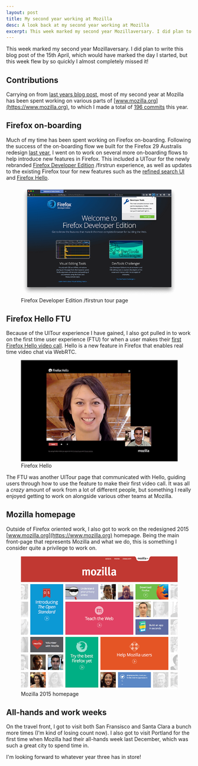 ```yaml
---
layout: post
title: My second year working at Mozilla
desc: A look back at my second year working at Mozilla
excerpt: This week marked my second year Mozillaversary. I did plan to write this blog post of the 15th April, which would have marked the day I started, but this week flew by so quickly I almost completely missed it!
---
```


This week marked my second year Mozillaversary. I did plan to write this blog post of the 15th April, which would have marked the day I started, but this week flew by so quickly I almost completely missed it!

Contributions
-------------

Carrying on from [last years blog post](https://alxgbsn.co.uk/2014/04/15/my-first-year-working-at-mozilla/), most of my second year at Mozilla has been spent working on various parts of [www.mozilla.org](https://www.mozilla.org), to which I made a total of [196 commits](https://github.com/mozilla/bedrock/commits?author=alexgibson) this year.

Firefox on-boarding
-------------------

Much of my time has been spent working on Firefox on-boarding. Following the success of the on-boarding flow we built for the Firefox 29 Australis redesign [last year](https://alxgbsn.co.uk/2014/04/15/my-first-year-working-at-mozilla/), I went on to work on several more on-boarding flows to help introduce new features in Firefox. This included a UITour for the newly rebranded [Firefox Developer Edition](https://www.mozilla.org/firefox/developer/) /firstrun experience, as well as updates to the existing Firefox tour for new features such as the [refined search UI](https://blog.mozilla.org/ux/2014/11/find-it-faster/) and [Firefox Hello](https://www.mozilla.org/en-US/firefox/hello/).

<figure>
    <img src="/images/posts/dev-edition-firstrun.png" alt="Screenshot of Firefox Developer Edition /firstrun tour page" srcset="/images/posts/dev-edition-firstrun-high-res.png 1.5x">
    <figcaption>Firefox Developer Edition /firstrun tour page</figcaption>
</figure>

Firefox Hello FTU
-----------------

Because of the UITour experience I have gained, I also got pulled in to work on the first time user experience (FTU) for when a user makes their [first Firefox Hello video call](http://hollyhabstritt.com/blog/2015/1/18/your-first-hello). Hello is a new feature in Firefox that enables real time video chat via WebRTC.

<figure>
    <img src="/images/posts/firefox-hello-screenshot.jpg" alt="Screenshot of Firefox Hello" srcset="/images/posts/firefox-hello-screenshot-high-res.jpg 1.5x">
    <figcaption>Firefox Hello</figcaption>
</figure>

The FTU was another UITour page that communicated with Hello, guiding users through how to use the feature to make their first video call. It was all a *crazy* amount of work from a lot of different people, but something I really enjoyed getting to work on alongside various other teams at Mozilla.

Mozilla homepage
----------------

Outside of Firefox oriented work, I also got to work on the redesigned 2015 [www.mozilla.org](https://www.mozilla.org) homepage. Being the main front-page that represents Mozilla and what we do, this is something I consider quite a privilege to work on.

<figure>
    <img src="/images/posts/homepage.png" alt="Screenshot of Mozilla 2015 homepage" srcset="/images/posts/homepage-high-res.png 1.5x">
    <figcaption>Mozilla 2015 homepage</figcaption>
</figure>

All-hands and work weeks
------------------------

On the travel front, I got to visit both San Fransisco and Santa Clara a bunch more times (I'm kind of losing count now). I also got to visit Portland for the first time when Mozilla had their all-hands week last December, which was such a great city to spend time in.

I'm looking forward to whatever year three has in store!
